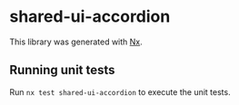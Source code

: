 # shared-ui-accordion

This library was generated with [Nx](https://nx.dev).

## Running unit tests

Run `nx test shared-ui-accordion` to execute the unit tests.
